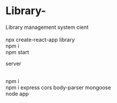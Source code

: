 # Library-
Library  management system
cient <br> <br>
npx create-react-app library <br>
npm i <br>
npm start <br>



server <br><br>

npm i <br>
npm i express cors body-parser mongoose <br>
node app <br>
